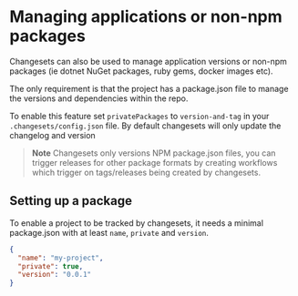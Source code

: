 # Managing applications or non-npm packages

Changesets can also be used to manage application versions or non-npm packages (ie dotnet NuGet packages, ruby gems, docker images etc).

The only requirement is that the project has a package.json file to manage the versions and dependencies within the repo.

To enable this feature set `privatePackages` to `version-and-tag` in your `.changesets/config.json` file. By default changesets will only update the changelog and version

> **Note**
> Changesets only versions NPM package.json files, you can trigger releases for other package formats by creating workflows which trigger on tags/releases being created by changesets.

## Setting up a package

To enable a project to be tracked by changesets, it needs a minimal package.json with at least `name`, `private` and `version`.

```json
{
  "name": "my-project",
  "private": true,
  "version": "0.0.1"
}
```
